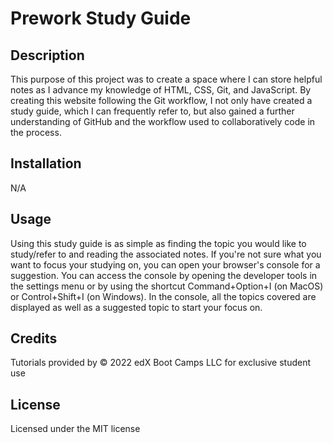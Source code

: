 # Prework Study Guide

## Description

This purpose of this project was to create a space where I can store helpful notes as I advance my knowledge of HTML, CSS, Git, and JavaScript.
By creating this website following the Git workflow, I not only have created a study guide, which I can frequently refer to, but also gained a further understanding of GitHub
and the workflow used to collaboratively code in the process.


## Installation

N/A

## Usage

Using this study guide is as simple as finding the topic you would like to study/refer to and reading the associated notes. If you're not sure what you want to focus your studying on, you can open your browser's console for a suggestion. You can access the console by opening the developer tools in the settings menu or by using the shortcut Command+Option+I (on MacOS) or Control+Shift+I (on Windows). In the console, all the topics covered are displayed as well as a suggested topic to start your focus on.

## Credits

Tutorials provided by © 2022 edX Boot Camps LLC for exclusive student use 

## License

Licensed under the MIT license
